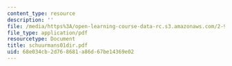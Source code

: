 ```yaml
---
content_type: resource
description: ''
file: /media/https%3A/open-learning-course-data-rc.s3.amazonaws.com/2-997-decision-making-in-large-scale-systems-spring-2004/68e034cb2d768681a86d67be14369e02_schuurmans01dir.pdf
file_type: application/pdf
resourcetype: Document
title: schuurmans01dir.pdf
uid: 68e034cb-2d76-8681-a86d-67be14369e02
---
```

